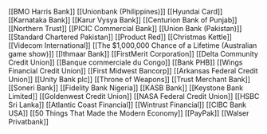 [[BMO Harris Bank]]
[[Unionbank (Philippines)]]
[[Hyundai Card]]
[[Karnataka Bank]]
[[Karur Vysya Bank]]
[[Centurion Bank of Punjab]]
[[Northern Trust]]
[[PICIC Commercial Bank]]
[[Union Bank (Pakistan)]]
[[Standard Chartered Pakistan]]
[[Product Red]]
[[Christmas Kettle]]
[[Videcom International]]
[[The $1,000,000 Chance of a Lifetime (Australian game show)]]
[[Ithmaar Bank]]
[[FirstMerit Corporation]]
[[Delta Community Credit Union]]
[[Banque commerciale du Congo]]
[[Bank PHB]]
[[Wings Financial Credit Union]]
[[First Midwest Bancorp]]
[[Arkansas Federal Credit Union]]
[[Unity Bank plc]]
[[Throne of Weapons]]
[[Trust Merchant Bank]]
[[Soneri Bank]]
[[Fidelity Bank Nigeria]]
[[KASB Bank]]
[[Keystone Bank Limited]]
[[Goldenwest Credit Union]]
[[NASA Federal Credit Union]]
[[HSBC Sri Lanka]]
[[Atlantic Coast Financial]]
[[Wintrust Financial]]
[[CIBC Bank USA]]
[[50 Things That Made the Modern Economy]]
[[PayPak]]
[[Walser Privatbank]]
